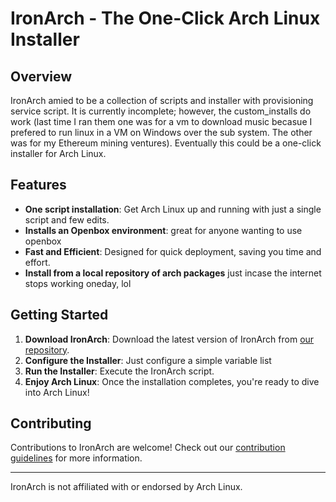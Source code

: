 # IronArch - The One-Click Arch Linux Installer

## Overview

IronArch amied to be a collection of scripts and installer with provisioning service script. It is currently incomplete; however, the custom_installs do work (last time I ran them one was for a vm to download music becasue I prefered to run linux in a VM on Windows over the sub system. The other was for my Ethereum mining ventures). Eventually this could be a one-click installer for Arch Linux.

## Features

- **One script installation**: Get Arch Linux up and running with just a single script and few edits.
- **Installs an Openbox environment**: great for anyone wanting to use openbox 
- **Fast and Efficient**: Designed for quick deployment, saving you time and effort.
- **Install from a local repository of arch packages** just incase the internet stops working oneday, lol

## Getting Started

1. **Download IronArch**: Download the latest version of IronArch from [our repository](#).
2. **Configure the Installer**: Just configure a simple variable list
3. **Run the Installer**: Execute the IronArch script.
4. **Enjoy Arch Linux**: Once the installation completes, you're ready to dive into Arch Linux!

## Contributing

Contributions to IronArch are welcome! Check out our [contribution guidelines](#) for more information.

---

IronArch is not affiliated with or endorsed by Arch Linux.
